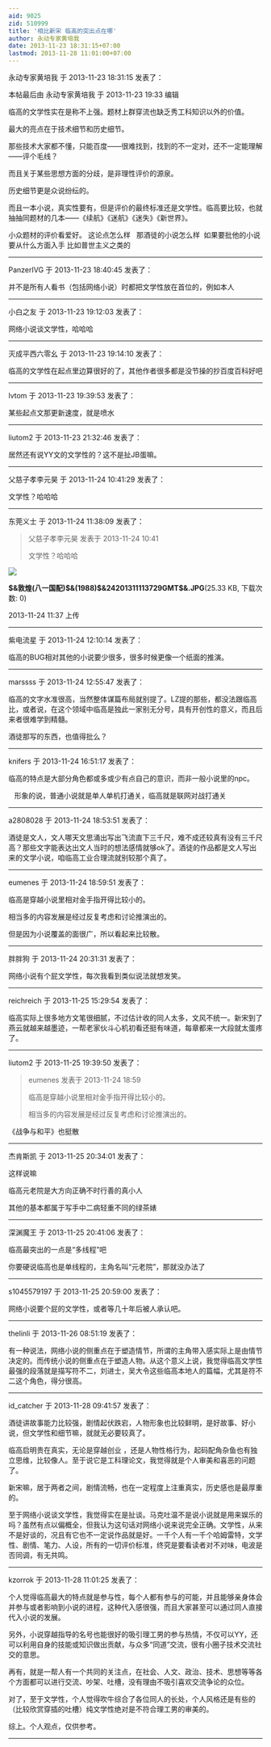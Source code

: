 ```yaml
---
aid: 9025
zid: 510999
title: '相比新宋 临高的突出点在哪'
author: 永动专家黄培我
date: 2013-11-23 18:31:15+07:00
lastmod: 2013-11-28 11:01:00+07:00
---
```


永动专家黄培我 于 2013-11-23 18:31:15 发表了：

本帖最后由 永动专家黄培我 于 2013-11-23 19:33 编辑 

临高的文学性实在是称不上强。题材上群穿流也缺乏秀工科知识以外的价值。

最大的亮点在于技术细节和历史细节。

那些技术大家都不懂，只能百度——很难找到，找到的不一定对，还不一定能理解——评个毛线？

而且关于某些思想方面的分歧，是非理性评价的源泉。

历史细节更是众说纷纭的。

而且一本小说，真实性要有，但是评价的最终标准还是文学性。临高要比较，也就抽抽同题材的几本——《续航》《迷航》《迷失》《新世界》。

小众题材的评价看爱好。 这论点怎么样   那酒徒的小说怎么样  如果要批他的小说 要从什么方面入手 比如普世主义之类的

---------

PanzerIVG 于 2013-11-23 18:40:45 发表了：

并不是所有人看书（包括网络小说）时都把文学性放在首位的，例如本人

---------

小白之友 于 2013-11-23 19:12:03 发表了：

网络小说谈文学性，哈哈哈

---------

灭成平西六零幺 于 2013-11-23 19:14:10 发表了：

临高的文学性在起点里边算很好的了，其他作者很多都是没节操的抄百度百科好吧

---------

lvtom 于 2013-11-23 19:39:53 发表了：

某些起点文那更新速度，就是喷水

---------

liutom2 于 2013-11-23 21:32:46 发表了：

居然还有说YY文的文学性的？这不是扯JB蛋嘛。

---------

父慈子孝李元昊 于 2013-11-24 10:41:29 发表了：

文学性？哈哈哈

---------

东莞义士 于 2013-11-24 11:38:09 发表了：

> 父慈子孝李元昊 发表于 2013-11-24 10:41
> 
> 文学性？哈哈哈



![](https://cdn.jsdelivr.net/gh/lzjluzijie/beichao@main/static/img/113755ostlyl35o3dss33i.jpg)



**\$&敦煌(八一国配)\$&(1988)\$&24201311113729GMT\$&.JPG**(25.33 KB, 下载次数: 0)



2013-11-24 11:37 上传

---------

紫电流星 于 2013-11-24 12:10:14 发表了：

临高的BUG相对其他的小说要少很多，很多时候更像一个纸面的推演。

---------

marssss 于 2013-11-24 12:55:47 发表了：

临高的文字水准很高，当然整体谋篇布局就别提了。LZ提的那些，都没法跟临高比，或者说，在这个领域中临高是独此一家别无分号，具有开创性的意义，而且后来者很难学到精髓。

酒徒那写的东西，也值得批么？

---------

knifers 于 2013-11-24 16:51:17 发表了：

临高的特点是大部分角色都或多或少有点自己的意识，而非一般小说里的npc。

   形象的说，普通小说就是单人单机打通关，临高就是联网对战打通关

---------

a2808028 于 2013-11-24 18:53:51 发表了：

酒徒是文人，文人哪天文思涌出写出飞流直下三千尺，难不成还较真有没有三千尺高？那些文字能表达出文人当时的想法感情就够ok了。酒徒的作品都是文人写出来的文学小说，咱临高工业合理流就别较那个真了。

---------

eumenes 于 2013-11-24 18:59:51 发表了：

临高是穿越小说里相对金手指开得比较小的。

相当多的内容发展是经过反复考虑和讨论推演出的。

但是因为小说覆盖的面很广，所以看起来比较散。

---------

胖胖狗 于 2013-11-24 20:31:31 发表了：

网络小说有个屁文学性，每次我看到类似说法就想发笑。

---------

reichreich 于 2013-11-25 15:29:54 发表了：

临高实际上很多地方文笔很细腻，不过估计收的同人太多，文风不统一。新宋到了燕云就越来越墨迹，一帮老家伙斗心机初看还挺有味道，每章都来一大段就太蛋疼了。

---------

liutom2 于 2013-11-25 19:39:50 发表了：

> eumenes 发表于 2013-11-24 18:59
> 
> 临高是穿越小说里相对金手指开得比较小的。
> 
> 相当多的内容发展是经过反复考虑和讨论推演出的。



《战争与和平》也挺散

---------

杰肯斯凯 于 2013-11-25 20:34:01 发表了：

这样说嘛

临高元老院是大方向正确不时行善的真小人

其他的基本都属于写手中二病轻重不同的绿茶婊

---------

深渊魔王 于 2013-11-25 20:41:06 发表了：

临高最突出的一点是“多线程”吧

你要硬说临高也是单线程的，主角名叫“元老院”，那就没办法了

---------

s1045579197 于 2013-11-25 20:59:00 发表了：

网络小说要个屁的文学性，或者等几十年后被人承认吧。

---------

thelinli 于 2013-11-26 08:51:19 发表了：

有一种说法，网络小说的侧重点在于塑造情节，所谓的主角带入感实际上是由情节决定的。而传统小说的侧重点在于塑造人物。从这个意义上说，我觉得临高文学性最强的段落就是描写符不二，刘进士，吴大令这些临高本地人的篇幅，尤其是符不二这个角色，得分很高。

---------

id_catcher 于 2013-11-28 09:41:57 发表了：

酒徒讲故事能力比较强，剧情起伏跌宕，人物形象也比较鲜明，是好故事、好小说，但文学性和细节嘛，就就无必要较真了。

临高启明贵在真实，无论是穿越创业 ，还是人物性格行为，起码配角杂鱼也有独立思维，比较像人。至于说它是工科理论文，我觉得就是个人审美和喜恶的问题了。

新宋嘛，居于两者之间，剧情流畅，也在一定程度上注重真实，历史感也是最厚重的。

至于网络小说谈文学性，我觉得实在是扯谈。马克吐温不是说小说就是用来娱乐的吗？虽然有点以偏概全，但我认为这句话对网络小说来说完全正确。文学性，从来不是好谈的，况且有它也不一定说作品就是好。一千个人有一千个哈姆雷特，文学性、剧情、笔力、人设，所有的一切评价标准，终究是要看读者对不对味，电波是否同调，有无共鸣。

---------

kzorrok 于 2013-11-28 11:01:25 发表了：

个人觉得临高最大的特点就是参与性，每个人都有参与的可能，并且能够亲身体会并参与或者影响到小说的进程，这种代入感很强，而且大家甚至可以通过同人直接代入小说的发展。

另外，小说穿越指导的名号也能很好的吸引理工男的参与热情，不仅可以YY，还可以利用自身的技能或知识做出贡献，与众多“同道”交流，很有小圈子技术交流社交的意思。

再有，就是一帮人有一个共同的关注点，在社会、人文、政治、技术、思想等等各个方面都可以进行交流、吵架、吐槽，没有理由不吸引喜欢交流争论的众位。

对了，至于文学性，个人觉得吹牛综合了各位同人的长处，个人风格还是有些的（比较欣赏穿插的吐槽）纯文学性绝对是不符合理工男的审美的。

综上。个人观点，仅供参考。

---------


